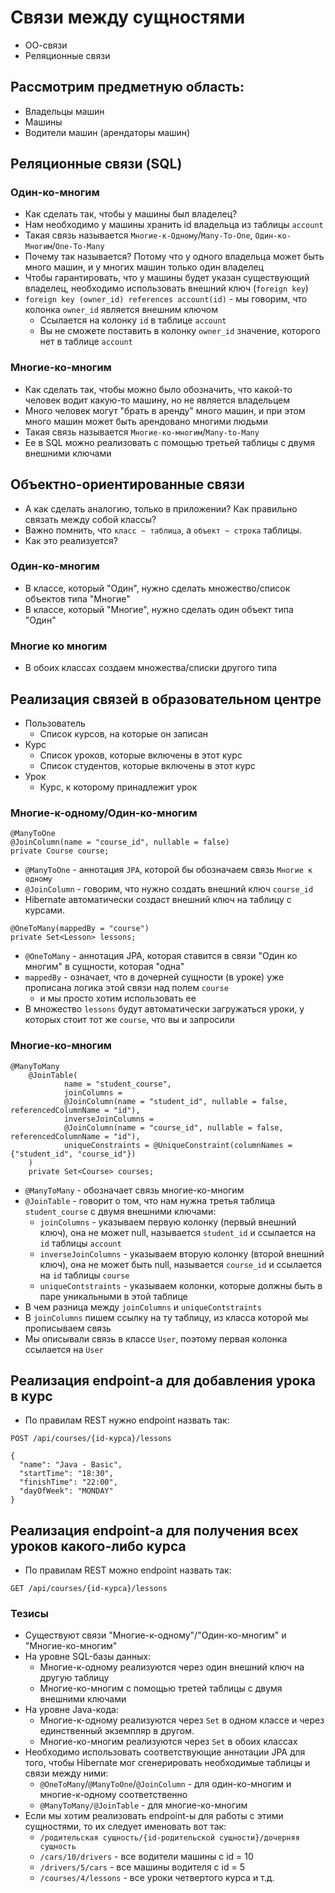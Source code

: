 # Связи между сущностями

* ОО-связи
* Реляционные связи

## Рассмотрим предметную область:

* Владельцы машин
* Машины
* Водители машин (арендаторы машин)

##   Реляционные связи (SQL)

### Один-ко-многим

* Как сделать так, чтобы у машины был владелец?
* Нам необходимо у машины хранить id владельца из таблицы `account`
* Такая связь называется `Многие-к-Одному`/`Many-To-One`, `Один-ко-Многим`/`One-To-Many`
* Почему так называется? Потому что у одного владельца может быть много машин, и у многих машин только один владелец
* Чтобы гарантировать, что у машины будет указан существующий владелец, необходимо использовать внешний ключ (`foreign key`)
* `foreign key (owner_id) references account(id)` - мы говорим, что колонка `owner_id` является внешним ключом
  * Ссылается на колонку `id` в таблице `account`
  * Вы не сможете поставить в колонку `owner_id` значение, которого нет в таблице `account`

### Многие-ко-многим

* Как сделать так, чтобы можно было обозначить, что какой-то человек водит какую-то машину, но не является владельцем
* Много человек могут "брать в аренду" много машин, и при этом много машин может быть арендовано многими людьми
* Такая связь называется `Многие-ко-многим`/`Many-to-Many`
* Ее в SQL можно реализовать с помощью третьей таблицы с двумя внешними ключами

## Объектно-ориентированные связи

* А как сделать аналогию, только в приложении? Как правильно связать между собой классы?
* Важно помнить, что `класс ~ таблица`, а `объект ~ строка` таблицы.
* Как это реализуется?

### Один-ко-многим

* В классе, который "Один", нужно сделать множество/список объектов типа "Многие"
* В классе, который "Многие", нужно сделать один объект типа "Один"

### Многие ко многим

* В обоих классах создаем множества/списки другого типа

##  Реализация связей в образовательном центре

* Пользователь
  * Список курсов, на которые он записан
* Курс
  * Список уроков, которые включены в этот курс
  * Список студентов, которые включены в этот курс
* Урок
  * Курс, к которому принадлежит урок

### Многие-к-одному/Один-ко-многим

```
@ManyToOne
@JoinColumn(name = "course_id", nullable = false)
private Course course;
```

* `@ManyToOne` - аннотация `JPA`, которой бы обозначаем связь `Многие к одному`
* `@JoinColumn` - говорим, что нужно создать внешний ключ `course_id`
* Hibernate автоматически создаст внешний ключ на таблицу с курсами.

```
@OneToMany(mappedBy = "course")
private Set<Lesson> lessons;
```

* `@OneToMany` - аннотация JPA, которая ставится в связи "Один ко многим" в сущности, которая "одна"
* `mappedBy` - означает, что в дочерней сущности (в уроке) уже прописана логика этой связи над полем `course`
  * и мы просто хотим использовать ее
* В множество `lessons` будут автоматически загружаться уроки, у которых стоит тот же `course`, что вы и запросили

### Многие-ко-многим

```
@ManyToMany
    @JoinTable(
            name = "student_course",
            joinColumns =
            @JoinColumn(name = "student_id", nullable = false, referencedColumnName = "id"),
            inverseJoinColumns =
            @JoinColumn(name = "course_id", nullable = false, referencedColumnName = "id"),
            uniqueConstraints = @UniqueConstraint(columnNames = {"student_id", "course_id"})
    )
    private Set<Course> courses;
```

* `@ManyToMany` - обозначает связь многие-ко-многим
* `@JoinTable` - говорит о том, что нам нужна третья таблица `student_course` с двумя внешними ключами:
  * `joinColumns` - указываем первую колонку (первый внешний ключ), она не может null, называется `student_id` и ссылается на `id` таблицы `account`
  * `inverseJoinColumns` - указываем вторую колонку (второй внешний ключ), она не может быть null, называется `course_id` и ссылается на `id` таблицы `course`
  * `uniqueContstraints` - указываем колонки, которые должны быть в паре уникальными в этой таблице
* В чем разница между `joinColumns` и `uniqueContstraints`
* В `joinColumns` пишем ссылку на ту таблицу, из класса которой мы прописываем связь
* Мы описывали связь в классе `User`, поэтому первая колонка ссылается на `User`

## Реализация endpoint-а для добавления урока в курс

* По правилам REST нужно endpoint назвать так:

```
POST /api/courses/{id-курса}/lessons

{
  "name": "Java - Basic",
  "startTime": "18:30",
  "finishTime": "22:00",
  "dayOfWeek": "MONDAY"
}
```

## Реализация endpoint-а для получения всех уроков какого-либо курса

* По правилам REST можно endpoint назвать так:

```
GET /api/courses/{id-курса}/lessons
```

### Тезисы

* Существуют связи "Многие-к-одному"/"Один-ко-многим" и "Многие-ко-многим"
* На уровне SQL-базы данных:
  * Многие-к-одному реализуются через один внешний ключ на другую таблицу
  * Многие-ко-многим с помощью третей таблицы с двумя внешними ключами
* На уровне Java-кода:
  * Многие-к-одному реализуются через `Set` в одном классе и через единственный экземпляр в другом. 
  * Многие-ко-многим реализуются через `Set` в обоих классах
* Необходимо использовать соответствующие аннотации JPA для того, чтобы Hibernate мог сгенерировать необходимые таблицы и связи между ними:
  * `@OneToMany`/`@ManyToOne`/`@JoinColumn` - для один-ко-многим и многие-к-одному соответственно
  * `@ManyToMany/@JoinTable` - для многие-ко-многим
* Если мы хотим реализовать endpoint-ы для работы с этими сущностями, то их следует именовать вот так:
  * `/родительская сущность/{id-родительской сущности}/дочерняя сущность`
  * `/cars/10/drivers` - все водители машины с id = 10
  * `/drivers/5/cars` - все машины водителя с id = 5
  * `/courses/4/lessons` - все уроки четвертого курса и т.д.